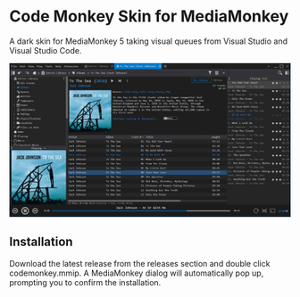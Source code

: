 # Code Monkey Skin for MediaMonkey
A dark skin for MediaMonkey 5 taking visual queues from Visual Studio and Visual Studio Code.

![Preview](images/preview.png)

## Installation
Download the latest release from the releases section and double click codemonkey.mmip. A MediaMonkey dialog will automatically pop up, prompting you to confirm the installation.
